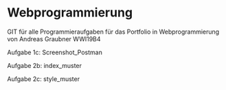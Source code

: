 # Webprogrammierung
GIT für alle Programmieraufgaben für das Portfolio in Webprogrammierung von Andreas Graubner WWI19B4 

Aufgabe 1c: Screenshot_Postman

Aufgabe 2b: index_muster

Aufgabe 2c: style_muster
